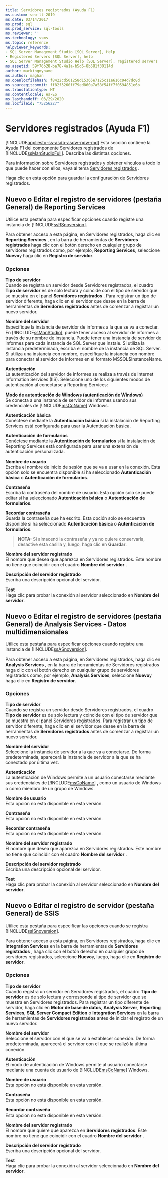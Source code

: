 ```yaml
---
title: Servidores registrados (Ayuda F1)
ms.custom: seo-lt-2019
ms.date: 03/14/2017
ms.prod: sql
ms.prod_service: sql-tools
ms.reviewer: ''
ms.technology: ssms
ms.topic: reference
helpviewer_keywords:
- SQL Server Management Studio [SQL Server], Help
- Registered Servers [SQL Server], help
- SQL Server Management Studio Help [SQL Server], registered servers
ms.assetid: 59f76b28-ba78-4a1a-b5d5-8b581f30114d
author: markingmyname
ms.author: maghan
ms.openlocfilehash: f8422cd501258d15365e7125c11e616c94d7dc8d
ms.sourcegitcommit: ff82f3260ff79ed860a7a58f54ff7f0594851e6b
ms.translationtype: HT
ms.contentlocale: es-ES
ms.lasthandoff: 03/29/2020
ms.locfileid: "75256227"
---
```

# <a name="registered-servers-f1-help"></a>Servidores registrados (Ayuda F1)
[!INCLUDE[appliesto-ss-asdb-asdw-pdw-md](../../includes/appliesto-ss-asdb-asdw-pdw-md.md)]
  Esta sección contiene la Ayuda F1 del componente Servidores registrados de [!INCLUDE[ssManStudioFull](../../includes/ssmanstudiofull-md.md)]. Describa las distintas opciones.
  
 Para información sobre Servidores registrados y obtener vínculos a todo lo que puede hacer con ellos, vaya al tema [Servidores registrados](../../tools/sql-server-management-studio/register-servers.md) . 
 

 Haga clic en esta opción para guardar la configuración de Servidores registrados. 
 
 ## <a name="reporting-services-new-or-edit-server-registration-general-tab"></a>Nuevo o Editar el registro de servidores (pestaña General) de Reporting Services 
  Utilice esta pestaña para especificar opciones cuando registre una instancia de [!INCLUDE[ssRSnoversion](../../includes/ssrsnoversion-md.md)].  
  
 Para obtener acceso a esta página, en Servidores registrados, haga clic en **Reporting Services** , en la barra de herramientas de **Servidores registrados** haga clic con el botón derecho en cualquier grupo de servidores registrados como, por ejemplo, **Reporting Services**, seleccione **Nuevo**y haga clic en **Registro de servidor**.  
  
### <a name="options"></a>Opciones  
 **Tipo de servidor**  
 Cuando se registra un servidor desde Servidores registrados, el cuadro **Tipo de servidor** es de solo lectura y coincide con el tipo de servidor que se muestra en el panel **Servidores registrados** . Para registrar un tipo de servidor diferente, haga clic en el servidor que desee en la barra de herramientas de **Servidores registrados** antes de comenzar a registrar un nuevo servidor.  
  
 **Nombre del servidor**  
 Especifique la instancia de servidor de informes a la que se va a conectar. En [!INCLUDE[ssManStudio](../../includes/ssmanstudio-md.md)], puede tener acceso al servidor de informes a través de su nombre de instancia. Puede tener una instancia de servidor de informes para cada instancia de SQL Server que instale. Si utiliza la instancia predeterminada, escriba el nombre de la instancia de SQL Server. Si utiliza una instancia con nombre, especifique la instancia con nombre para conectar al servidor de informes en el formato MSSQL$InstanceName.  
  
 **Autenticación**  
 La autenticación del servidor de informes se realiza a través de Internet Information Services (IIS). Seleccione uno de los siguientes modos de autenticación al conectarse a Reporting Services:  
  
 **Modo de autenticación de Windows (autenticación de Windows)**  
 Se conecta a una instancia de servidor de informes usando sus credenciales de [!INCLUDE[msCoName](../../includes/msconame-md.md)] Windows.  
  
 **Autenticación básica**  
 Conéctese mediante la **Autenticación básica** si la instalación de Reporting Services está configurada para usar la Autenticación básica.  
  
 **Autenticación de formularios**  
 Conéctese mediante la **Autenticación de formularios** si la instalación de Reporting Services está configurada para usar una extensión de autenticación personalizada.  
  
 **Nombre de usuario**  
 Escriba el nombre de inicio de sesión que se va a usar en la conexión. Esta opción solo se encuentra disponible si ha seleccionado **Autenticación básica** o **Autenticación de formularios**.  
  
 **Contraseña**  
 Escriba la contraseña del nombre de usuario. Esta opción solo se puede editar si ha seleccionado **Autenticación básica** o **Autenticación de formularios**.  
  
 **Recordar contraseña**  
 Guarda la contraseña que ha escrito. Esta opción solo se encuentra disponible si ha seleccionado **Autenticación básica** o **Autenticación de formularios**.  
  
> **NOTA:** Si almacenó la contraseña y ya no quiere conservarla, desactive esta casilla y, luego, haga clic en **Guardar**.  
  
 **Nombre del servidor registrado**  
 El nombre que desea que aparezca en Servidores registrados. Este nombre no tiene que coincidir con el cuadro **Nombre del servidor** .  
  
 **Descripción del servidor registrado**  
 Escriba una descripción opcional del servidor.  
  
 **Test**  
 Haga clic para probar la conexión al servidor seleccionado en **Nombre del servidor**.  
  
 
 ## <a name="analysis-services---multidimensional-data-new-or-edit-server-registration-general-tab"></a>Nuevo o Editar el registro de servidores (pestaña General) de Analysis Services - Datos multidimensionales
 
  Utilice esta pestaña para especificar opciones cuando registre una instancia de [!INCLUDE[ssASnoversion](../../includes/ssasnoversion-md.md)].  
  
 Para obtener acceso a esta página, en Servidores registrados, haga clic en **Analysis Services** , en la barra de herramientas de Servidores registrados haga clic con el botón derecho en cualquier grupo de servidores registrados como, por ejemplo, **Analysis Services**, seleccione **Nuevo**y haga clic en **Registro de servidor**.  
  
### <a name="options"></a>Opciones  
 **Tipo de servidor**  
 Cuando se registra un servidor desde Servidores registrados, el cuadro **Tipo de servidor** es de solo lectura y coincide con el tipo de servidor que se muestra en el panel Servidores registrados. Para registrar un tipo de servidor diferente, haga clic en el servidor que desee en la barra de herramientas de **Servidores registrados** antes de comenzar a registrar un nuevo servidor.  
  
 **Nombre del servidor**  
 Seleccione la instancia de servidor a la que va a conectarse. De forma predeterminada, aparecerá la instancia de servidor a la que se ha conectado por última vez.  
  
 **Autenticación**  
 La autenticación de Windows permite a un usuario conectarse mediante sus credenciales de [!INCLUDE[msCoName](../../includes/msconame-md.md)] , como un usuario de Windows o como miembro de un grupo de Windows.  
  
 **Nombre de usuario**  
 Esta opción no está disponible en esta versión.  
  
 **Contraseña**  
 Esta opción no está disponible en esta versión.  
  
 **Recordar contraseña**  
 Esta opción no está disponible en esta versión.  
  
 **Nombre del servidor registrado**  
 El nombre que desea que aparezca en Servidores registrados. Este nombre no tiene que coincidir con el cuadro **Nombre del servidor** .  
  
 **Descripción del servidor registrado**  
 Escriba una descripción opcional del servidor.  
  
 **Test**  
 Haga clic para probar la conexión al servidor seleccionado en **Nombre del servidor**. 
 
 ## <a name="ssis-new-or-edit-server-registration-general-tab"></a>Nuevo o Editar el registro de servidor (pestaña General) de SSIS 
 
 Utilice esta pestaña para especificar las opciones cuando se registra [!INCLUDE[ssISnoversion](../../includes/ssisnoversion-md.md)].  
  
 Para obtener acceso a esta página, en Servidores registrados, haga clic en **Integration Services** en la barra de herramientas de **Servidores registrados** , haga clic con el botón derecho en cualquier grupo de servidores registrados, seleccione **Nuevo**y, luego, haga clic en **Registro de servidor**.  
  
### <a name="options"></a>Opciones  
 **Tipo de servidor**  
 Cuando registra un servidor en Servidores registrados, el cuadro **Tipo de servidor** es de solo lectura y corresponde al tipo de servidor que se muestra en Servidores registrados. Para registrar un tipo diferente de servidor, haga clic en **Motor de base de datos**, **Analysis Server**, **Reporting Services**, **SQL Server Compact** **Edition** o **Integration Services** en la barra de herramientas de **Servidores registrados** antes de iniciar el registro de un nuevo servidor.  
  
 **Nombre del servidor**  
 Seleccione el servidor con el que se va a establecer conexión. De forma predeterminada, aparecerá el servidor con el que se realizó la última conexión.  
  
 **Autenticación**  
 El modo de autenticación de Windows permite al usuario conectarse mediante una cuenta de usuario de [!INCLUDE[msCoName](../../includes/msconame-md.md)] Windows.  
  
 **Nombre de usuario**  
 Esta opción no está disponible en esta versión.  
  
 **Contraseña**  
 Esta opción no está disponible en esta versión.  
  
 **Recordar contraseña**  
 Esta opción no está disponible en esta versión.  
  
 **Nombre del servidor registrado**  
 El nombre que quiere que aparezca en **Servidores registrados**. Este nombre no tiene que coincidir con el cuadro **Nombre del servidor** .  
  
 **Descripción del servidor registrado**  
 Escriba una descripción opcional del servidor.  
  
 **Test**  
 Haga clic para probar la conexión al servidor seleccionado en **Nombre del servidor**. 
  

 
 
  

